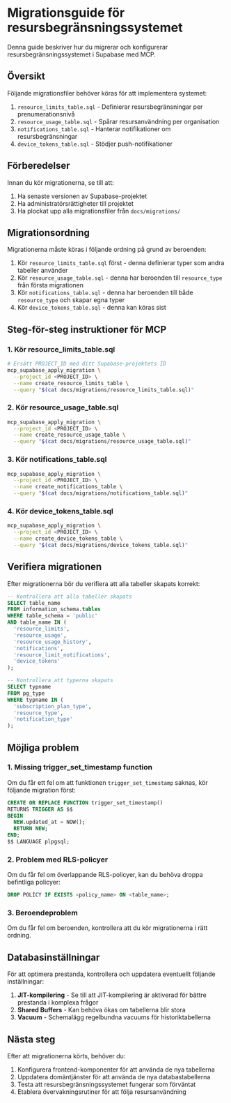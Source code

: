 # Migrationsguide för resursbegränsningssystemet

Denna guide beskriver hur du migrerar och konfigurerar resursbegränsningssystemet i Supabase med MCP.

## Översikt

Följande migrationsfiler behöver köras för att implementera systemet:

1. `resource_limits_table.sql` - Definierar resursbegränsningar per prenumerationsnivå
2. `resource_usage_table.sql` - Spårar resursanvändning per organisation
3. `notifications_table.sql` - Hanterar notifikationer om resursbegränsningar
4. `device_tokens_table.sql` - Stödjer push-notifikationer

## Förberedelser

Innan du kör migrationerna, se till att:

1. Ha senaste versionen av Supabase-projektet
2. Ha administratörsrättigheter till projektet
3. Ha plockat upp alla migrationsfiler från `docs/migrations/`

## Migrationsordning

Migrationerna måste köras i följande ordning på grund av beroenden:

1. Kör `resource_limits_table.sql` först - denna definierar typer som andra tabeller använder
2. Kör `resource_usage_table.sql` - denna har beroenden till `resource_type` från första migrationen
3. Kör `notifications_table.sql` - denna har beroenden till både `resource_type` och skapar egna typer
4. Kör `device_tokens_table.sql` - denna kan köras sist

## Steg-för-steg instruktioner för MCP

### 1. Kör resource_limits_table.sql

```bash
# Ersätt PROJECT_ID med ditt Supabase-projektets ID
mcp_supabase_apply_migration \
  --project_id <PROJECT_ID> \
  --name create_resource_limits_table \
  --query "$(cat docs/migrations/resource_limits_table.sql)"
```

### 2. Kör resource_usage_table.sql

```bash
mcp_supabase_apply_migration \
  --project_id <PROJECT_ID> \
  --name create_resource_usage_table \
  --query "$(cat docs/migrations/resource_usage_table.sql)"
```

### 3. Kör notifications_table.sql

```bash
mcp_supabase_apply_migration \
  --project_id <PROJECT_ID> \
  --name create_notifications_table \
  --query "$(cat docs/migrations/notifications_table.sql)"
```

### 4. Kör device_tokens_table.sql

```bash
mcp_supabase_apply_migration \
  --project_id <PROJECT_ID> \
  --name create_device_tokens_table \
  --query "$(cat docs/migrations/device_tokens_table.sql)"
```

## Verifiera migrationen

Efter migrationerna bör du verifiera att alla tabeller skapats korrekt:

```sql
-- Kontrollera att alla tabeller skapats
SELECT table_name 
FROM information_schema.tables 
WHERE table_schema = 'public' 
AND table_name IN (
  'resource_limits',
  'resource_usage',
  'resource_usage_history',
  'notifications',
  'resource_limit_notifications',
  'device_tokens'
);

-- Kontrollera att typerna skapats
SELECT typname 
FROM pg_type 
WHERE typname IN (
  'subscription_plan_type',
  'resource_type',
  'notification_type'
);
```

## Möjliga problem

### 1. Missing trigger_set_timestamp function

Om du får ett fel om att funktionen `trigger_set_timestamp` saknas, kör följande migration först:

```sql
CREATE OR REPLACE FUNCTION trigger_set_timestamp()
RETURNS TRIGGER AS $$
BEGIN
  NEW.updated_at = NOW();
  RETURN NEW;
END;
$$ LANGUAGE plpgsql;
```

### 2. Problem med RLS-policyer

Om du får fel om överlappande RLS-policyer, kan du behöva droppa befintliga policyer:

```sql
DROP POLICY IF EXISTS <policy_name> ON <table_name>;
```

### 3. Beroendeproblem

Om du får fel om beroenden, kontrollera att du kör migrationerna i rätt ordning.

## Databasinställningar

För att optimera prestanda, kontrollera och uppdatera eventuellt följande inställningar:

1. **JIT-kompilering** - Se till att JIT-kompilering är aktiverad för bättre prestanda i komplexa frågor
2. **Shared Buffers** - Kan behöva ökas om tabellerna blir stora
3. **Vacuum** - Schemalägg regelbundna vacuums för historiktabellerna

## Nästa steg

Efter att migrationerna körts, behöver du:

1. Konfigurera frontend-komponenter för att använda de nya tabellerna
2. Uppdatera domäntjänster för att använda de nya databastabellerna
3. Testa att resursbegränsningssystemet fungerar som förväntat
4. Etablera övervakningsrutiner för att följa resursanvändning 